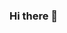 ### Hi there 👋

<!--
**gqbe/gqbe** is a ✨ _special_ ✨ repository because its `README.md` (this file) appears on your GitHub profile.

Here are some ideas to get you started:
i am 13
i learning java thing
dm me on discord if u need me
my igns r opentuesday, femmb0y 
idk what else to add bai
